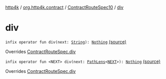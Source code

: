 [http4k](../../index.md) / [org.http4k.contract](../index.md) / [ContractRouteSpec10](index.md) / [div](./div.md)

# div

`infix operator fun div(next: `[`String`](https://kotlinlang.org/api/latest/jvm/stdlib/kotlin/-string/index.html)`): `[`Nothing`](https://kotlinlang.org/api/latest/jvm/stdlib/kotlin/-nothing/index.html) [(source)](https://github.com/http4k/http4k/blob/master/http4k-contract/src/main/kotlin/org/http4k/contract/routeSpec.kt#L179)

Overrides [ContractRouteSpec.div](../-contract-route-spec/div.md)


`infix operator fun <NEXT> div(next: `[`PathLens`](../../org.http4k.lens/-path-lens/index.md)`<`[`NEXT`](div.md#NEXT)`>): `[`Nothing`](https://kotlinlang.org/api/latest/jvm/stdlib/kotlin/-nothing/index.html) [(source)](https://github.com/http4k/http4k/blob/master/http4k-contract/src/main/kotlin/org/http4k/contract/routeSpec.kt#L181)

Overrides [ContractRouteSpec.div](../-contract-route-spec/div.md)

